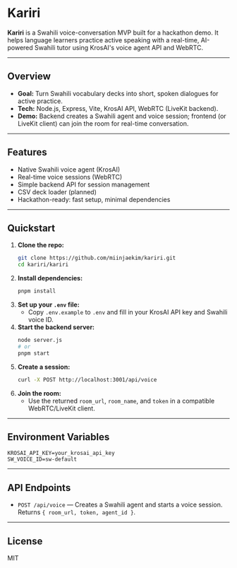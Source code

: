 # Kariri

**Kariri** is a Swahili voice-conversation MVP built for a hackathon demo. It helps language learners practice active speaking with a real-time, AI-powered Swahili tutor using KrosAI's voice agent API and WebRTC.

---

## Overview
- **Goal:** Turn Swahili vocabulary decks into short, spoken dialogues for active practice.
- **Tech:** Node.js, Express, Vite, KrosAI API, WebRTC (LiveKit backend).
- **Demo:** Backend creates a Swahili agent and voice session; frontend (or LiveKit client) can join the room for real-time conversation.

---

## Features
- Native Swahili voice agent (KrosAI)
- Real-time voice sessions (WebRTC)
- Simple backend API for session management
- CSV deck loader (planned)
- Hackathon-ready: fast setup, minimal dependencies

---

## Quickstart

1. **Clone the repo:**
   ```sh
   git clone https://github.com/miinjaekim/kariri.git
   cd kariri/kariri
   ```
2. **Install dependencies:**
   ```sh
   pnpm install
   ```
3. **Set up your `.env` file:**
   - Copy `.env.example` to `.env` and fill in your KrosAI API key and Swahili voice ID.
4. **Start the backend server:**
   ```sh
   node server.js
   # or
   pnpm start
   ```
5. **Create a session:**
   ```sh
   curl -X POST http://localhost:3001/api/voice
   ```
6. **Join the room:**
   - Use the returned `room_url`, `room_name`, and `token` in a compatible WebRTC/LiveKit client.

---

## Environment Variables
```
KROSAI_API_KEY=your_krosai_api_key
SW_VOICE_ID=sw-default
```

---

## API Endpoints
- `POST /api/voice` — Creates a Swahili agent and starts a voice session. Returns `{ room_url, token, agent_id }`.

---

## License
MIT 